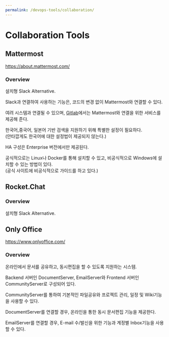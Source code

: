 ```yaml
---
permalink: /devops-tools/collaboration/
---
```


# Collaboration Tools


## Mattermost

https://about.mattermost.com/

### Overview

설치형 Slack Alternative.

Slack과 연결하여 사용하는 기능은, 코드의 변경 없이 Mattermost와 연결할 수 있다.

여려 시스템과 연결될 수 있으며, [Gitlab](/devops-tools/gitlab)에서는 Mattermost와 연결을 위한 서비스를 제공해 준다.


한국어,중국어, 일본어 기반 검색을 지원하기 위해 특별한 설정이 필요하다.<br >
(안타깝게도 한국어에 대한 설정법이 제공되지 않는다.)

HA 구성은 Enterprise 버전에서만 제공된다.

공식적으로는 Linux나 Docker를 통해 설치할 수 있고, 비공식적으로 Windows에 설치할 수 있는 방법이 있다.<br >
(공식 사이트에 비공식적으로 가이드를 하고 있다.)

## Rocket.Chat

### Overview

설치형 Slack Alternative.

## Only Office

https://www.onlyoffice.com/

### Overview


온라인에서 문서를 공유하고, 동시편집을 할 수 있도록 지원하는 시스템.

Backend 서버인 DocumentServer, EmailServer와 Frontend 서버인 CommunityServer로 구성되어 있다.

CommunityServer를 통하여 기본적인 파일공유와 프로젝트 관리, 일정 및 Wiki기능을 사용할 수 있다.

DocumentServer를 연결할 경우, 온라인을 통한 동시 문서편집 기능을 제공한다.

EmailServer를 연결할 경우, E-mail 수/발신을 위한 기능과 계정별 Inbox기능을 사용할 수 있다.

